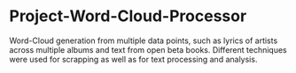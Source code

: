 # Project-Word-Cloud-Processor
Word-Cloud generation from multiple data points, such as lyrics of artists across multiple albums and text from open beta books. Different techniques were used for scrapping as well as for text processing and analysis.
